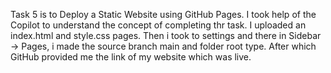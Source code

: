 Task 5 is to Deploy a Static Website using GitHub Pages.
I took help of the Copilot to understand the concept of completing thr task.
I uploaded an index.html and style.css pages.
Then i took to settings and there in Sidebar -> Pages, i made the source branch main and folder root type.
After which GitHub provided me the link of my website which was live.
